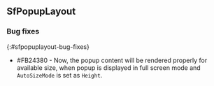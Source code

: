 ## SfPopupLayout

### Bug fixes
{:#sfpopuplayout-bug-fixes}

* \#FB24380 - Now, the popup content will be rendered properly for available size, when popup is displayed in full screen mode and `AutoSizeMode` is set as `Height`.